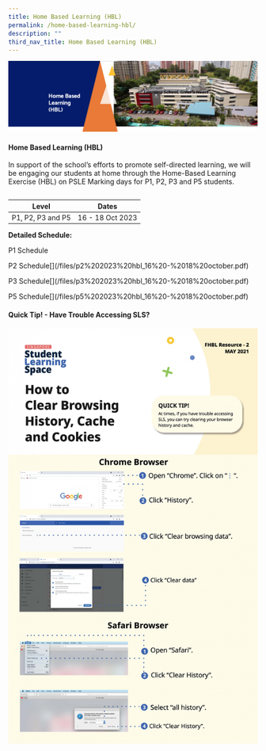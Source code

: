 ```yaml
---
title: Home Based Learning (HBL)
permalink: /home-based-learning-hbl/
description: ""
third_nav_title: Home Based Learning (HBL)
---
```

<img src="/images/HBL.png">
<h4><strong>Home Based Learning (HBL)</strong></h4>
<p>In support of the school’s efforts to promote self-directed learning, we will be engaging our students at home through the Home-Based Learning Exercise (HBL) on PSLE Marking days for P1, P2, P3 and P5 students. </p>
<p></p><table>
<tbody>
<tr></tr></tbody></table>
	

| Level | Dates | 
| -------- | -------- | 
| P1, P2, P3 and P5    | 16 - 18 Oct 2023  |


	
**Detailed Schedule:**

P1 Schedule[](/files/p1%202023%20hbl_16%20-%2018%20october.pdf)
<p></p>P2 Schedule[](/files/p2%202023%20hbl_16%20-%2018%20october.pdf)
<p></p>P3 Schedule[](/files/p3%202023%20hbl_16%20-%2018%20october.pdf)
<p></p>P5 Schedule[](/files/p5%202023%20hbl_16%20-%2018%20october.pdf)

<h4><strong>Quick Tip! - Have Trouble Accessing SLS?</strong></h4>
<img src="/images/SLS.jpeg">